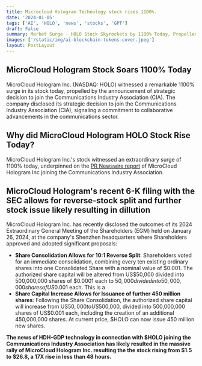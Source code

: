 ```yaml
---
title: Microcloud Hologram Technology stock rises 1100%.
date: '2024-01-05'
tags: ['AI', 'HOLO', 'news', 'stocks', 'GPT']
draft: False
summary: Market Surge - HOLO Stock Skyrockets by 1100% Today, Propelled by Groundbreaking HDH-GPT Technology Announcement - Investors Ride the Wave of Innovation.
images: ['/static/img/ai-blockchain-tokens-cover.jpeg']
layout: PostLayout
---
```


<TOCInline toc={props.toc} asDisclosure toHeading={3} />

## MicroCloud Hologram Stock Soars 1100% Today

MicroCloud Hologram Inc. (NASDAQ: HOLO) witnessed a remarkable 1100% surge in its stock today, propelled by the announcement of strategic decision to join the Communications Industry Association (CIA).
The company disclosed its strategic decision to join the Communications Industry Association (CIA), signaling a commitment to collaborative advancements in the communications sector.

## Why did MicroCloud Hologram HOLO Stock Rise Today?

MicroCloud Hologram Inc.'s stock witnessed an extraordinary surge of 1100% today, underpinned on the [PR Newswire report](https://www.prnewswire.com/news-releases/microcloud-hologram-planned-to-join-the-communications-industry-association-302055845.html) of MicroCloud Hologram Inc joining the Communications Industry Association.

## MicroCloud Hologram's recent 6-K filing with the SEC allows for reverse-stock split and further stock issue likely resulting in dillution

MicroCloud Hologram Inc. has recently disclosed the outcomes of its 2024 Extraordinary General Meeting of the Shareholders (EGM) held on January 26, 2024, at the company's Shenzhen headquarters where Shareholders approved and adopted significant proposals:

- **Share Consolidation Allows for 10:1 Reverse Split**: Shareholders voted for an immediate consolidation, combining every ten existing ordinary shares into one Consolidated Share with a nominal value of \$0.001. The authorized share capital will be altered from US$50,000 divided into 500,000,000 shares of \$0.0001 each to $50,000 divided into 50,000,000 shares of US$0.001 each. This is a
- **Share Capital Increase Allows for Issuance of further 450 million shares**: Following the Share Consolidation, the authorized share capital will increase from US$50,000 to US$500,000, divided into 500,000,000 shares of US$0.001 each, including the creation of an additional 450,000,000 shares. At current price, $HOLO can now issue 450 million new shares.

**The news of HDH-GDP technology in connection with \$HOLO joining the Communications Industry Association has likely resulted in the massive rally of MicroCloud Hologram Inc. resulting the the stock rising from \$1.5 to $26.8, a 17X rise in less than 48 hours.**
